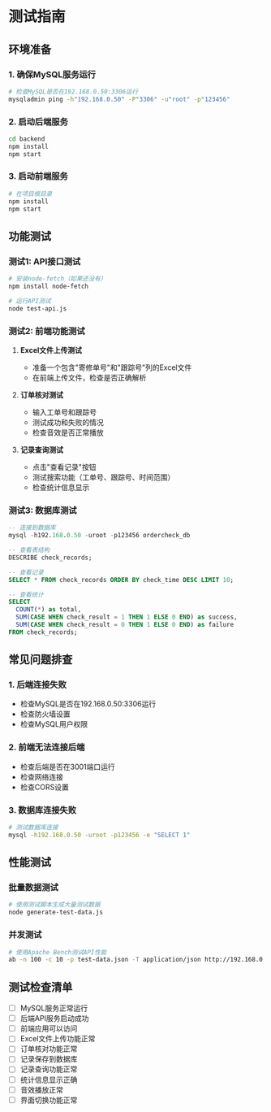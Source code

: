 # 测试指南

## 环境准备

### 1. 确保MySQL服务运行
```bash
# 检查MySQL是否在192.168.0.50:3306运行
mysqladmin ping -h"192.168.0.50" -P"3306" -u"root" -p"123456"
```

### 2. 启动后端服务
```bash
cd backend
npm install
npm start
```

### 3. 启动前端服务
```bash
# 在项目根目录
npm install
npm start
```

## 功能测试

### 测试1: API接口测试
```bash
# 安装node-fetch（如果还没有）
npm install node-fetch

# 运行API测试
node test-api.js
```

### 测试2: 前端功能测试

1. **Excel文件上传测试**
   - 准备一个包含"寄修单号"和"跟踪号"列的Excel文件
   - 在前端上传文件，检查是否正确解析

2. **订单核对测试**
   - 输入工单号和跟踪号
   - 测试成功和失败的情况
   - 检查音效是否正常播放

3. **记录查询测试**
   - 点击"查看记录"按钮
   - 测试搜索功能（工单号、跟踪号、时间范围）
   - 检查统计信息显示

### 测试3: 数据库测试

```sql
-- 连接到数据库
mysql -h192.168.0.50 -uroot -p123456 ordercheck_db

-- 查看表结构
DESCRIBE check_records;

-- 查看记录
SELECT * FROM check_records ORDER BY check_time DESC LIMIT 10;

-- 查看统计
SELECT 
  COUNT(*) as total,
  SUM(CASE WHEN check_result = 1 THEN 1 ELSE 0 END) as success,
  SUM(CASE WHEN check_result = 0 THEN 1 ELSE 0 END) as failure
FROM check_records;
```

## 常见问题排查

### 1. 后端连接失败
- 检查MySQL是否在192.168.0.50:3306运行
- 检查防火墙设置
- 检查MySQL用户权限

### 2. 前端无法连接后端
- 检查后端是否在3001端口运行
- 检查网络连接
- 检查CORS设置

### 3. 数据库连接失败
```bash
# 测试数据库连接
mysql -h192.168.0.50 -uroot -p123456 -e "SELECT 1"
```

## 性能测试

### 批量数据测试
```bash
# 使用测试脚本生成大量测试数据
node generate-test-data.js
```

### 并发测试
```bash
# 使用Apache Bench测试API性能
ab -n 100 -c 10 -p test-data.json -T application/json http://192.168.0.50:3001/api/check-records
```

## 测试检查清单

- [ ] MySQL服务正常运行
- [ ] 后端API服务启动成功
- [ ] 前端应用可以访问
- [ ] Excel文件上传功能正常
- [ ] 订单核对功能正常
- [ ] 记录保存到数据库
- [ ] 记录查询功能正常
- [ ] 统计信息显示正确
- [ ] 音效播放正常
- [ ] 界面切换功能正常 